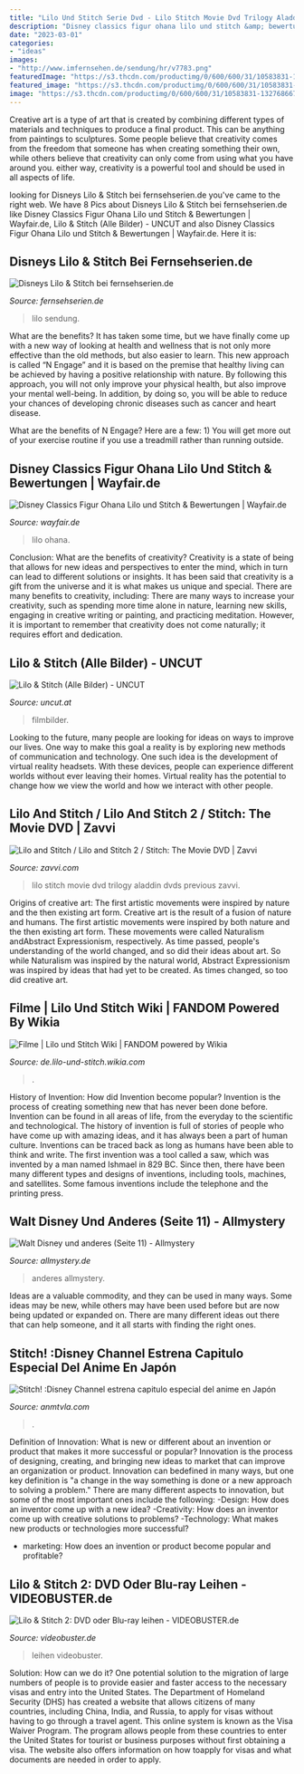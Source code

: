 ```yaml
---
title: "Lilo Und Stitch Serie Dvd - Lilo Stitch Movie Dvd Trilogy Aladdin Dvds Previous Zavvi"
description: "Disney classics figur ohana lilo und stitch &amp; bewertungen"
date: "2023-03-01"
categories:
- "ideas"
images:
- "http://www.imfernsehen.de/sendung/hr/v7783.png"
featuredImage: "https://s3.thcdn.com/productimg/0/600/600/31/10583831-1327686679-510415.jpg"
featured_image: "https://s3.thcdn.com/productimg/0/600/600/31/10583831-1327686679-510415.jpg"
image: "https://s3.thcdn.com/productimg/0/600/600/31/10583831-1327686679-510415.jpg"
---
```



Creative art is a type of art that is created by combining different types of materials and techniques to produce a final product. This can be anything from paintings to sculptures. Some people believe that creativity comes from the freedom that someone has when creating something their own, while others believe that creativity can only come from using what you have around you. either way, creativity is a powerful tool and should be used in all aspects of life.

	

		
looking for Disneys Lilo &amp; Stitch bei fernsehserien.de you've came to the right web. We have 8 Pics about Disneys Lilo &amp; Stitch bei fernsehserien.de like Disney Classics Figur Ohana Lilo und Stitch &amp; Bewertungen | Wayfair.de, Lilo &amp; Stitch (Alle Bilder) - UNCUT and also Disney Classics Figur Ohana Lilo und Stitch &amp; Bewertungen | Wayfair.de. Here it is:
		
    
## Disneys Lilo &amp; Stitch Bei Fernsehserien.de

<img loading=lazy src="http://www.imfernsehen.de/sendung/hr/v7783.png" onerror="this.onerror=null;this.src='https://tse1.mm.bing.net/th?id=OIP.ncBvyikF7pdyL6kW8JIAuQHaD8&amp;pid=15.1';" alt="Disneys Lilo &amp; Stitch bei fernsehserien.de">

_Source: fernsehserien.de_

>lilo sendung. 

	

What are the benefits?
It has taken some time, but we have finally come up with a new way of looking at health and wellness that is not only more effective than the old methods, but also easier to learn. This new approach is called “N Engage” and it is based on the premise that healthy living can be achieved by having a positive relationship with nature.
By following this approach, you will not only improve your physical health, but also improve your mental well-being. In addition, by doing so, you will be able to reduce your chances of developing chronic diseases such as cancer and heart disease.

What are the benefits of N Engage? Here are a few: 
        1) You will get more out of your exercise routine if you use a treadmill rather than running outside.

    
## Disney Classics Figur Ohana Lilo Und Stitch &amp; Bewertungen | Wayfair.de

<img loading=lazy src="https://secure.img1-fg.wfcdn.com/im/13200714/resize-h700-w700^compr-r85/9100/91003158/Figur+Ohana+Lilo+und+Stitch.jpg" onerror="this.onerror=null;this.src='https://tse4.mm.bing.net/th?id=OIP.ODq8qgj0mHb5mKup3N00zgHaHa&amp;pid=15.1';" alt="Disney Classics Figur Ohana Lilo und Stitch &amp; Bewertungen | Wayfair.de">

_Source: wayfair.de_

>lilo ohana. 

	

Conclusion: What are the benefits of creativity?
Creativity is a state of being that allows for new ideas and perspectives to enter the mind, which in turn can lead to different solutions or insights. It has been said that creativity is a gift from the universe and it is what makes us unique and special. There are many benefits to creativity, including: 
There are many ways to increase your creativity, such as spending more time alone in nature, learning new skills, engaging in creative writing or painting, and practicing meditation. However, it is important to remember that creativity does not come naturally; it requires effort and dedication.

    
## Lilo &amp; Stitch (Alle Bilder) - UNCUT

<img loading=lazy src="https://www.uncut.at/data/pictures/102/16629_424.jpg" onerror="this.onerror=null;this.src='https://tse4.mm.bing.net/th?id=OIP.Fg0U7Pba4vEQntp7vEgE8gAAAA&amp;pid=15.1';" alt="Lilo &amp; Stitch (Alle Bilder) - UNCUT">

_Source: uncut.at_

>filmbilder. 

	

Looking to the future, many people are looking for ideas on ways to improve our lives. One way to make this goal a reality is by exploring new methods of communication and technology. One such idea is the development of virtual reality headsets. With these devices, people can experience different worlds without ever leaving their homes. Virtual reality has the potential to change how we view the world and how we interact with other people.

    
## Lilo And Stitch / Lilo And Stitch 2 / Stitch: The Movie DVD | Zavvi

<img loading=lazy src="https://s3.thcdn.com/productimg/0/600/600/31/10583831-1327686679-510415.jpg" onerror="this.onerror=null;this.src='https://tse2.mm.bing.net/th?id=OIP.aD6TG1iKybeLV0ZYWeHfzQHaKg&amp;pid=15.1';" alt="Lilo and Stitch / Lilo and Stitch 2 / Stitch: The Movie DVD | Zavvi">

_Source: zavvi.com_

>lilo stitch movie dvd trilogy aladdin dvds previous zavvi. 

	

Origins of creative art: The first artistic movements were inspired by nature and the then existing art form.
Creative art is the result of a fusion of nature and humans. The first artistic movements were inspired by both nature and the then existing art form. These movements were called Naturalism andAbstract Expressionism, respectively. As time passed, people's understanding of the world changed, and so did their ideas about art. So while Naturalism was inspired by the natural world, Abstract Expressionism was inspired by ideas that had yet to be created. As times changed, so too did creative art.

    
## Filme | Lilo Und Stitch Wiki | FANDOM Powered By Wikia

<img loading=lazy src="https://vignette4.wikia.nocookie.net/lilo-und-stitch/images/d/db/447793.1020.A.jpg/revision/latest/scale-to-width-down/200?cb=20140126162954&amp;path-prefix=de" onerror="this.onerror=null;this.src='https://tse3.mm.bing.net/th?id=OIP.aRHkhK2ZvSJglkUwd2v4YgAAAA&amp;pid=15.1';" alt="Filme | Lilo und Stitch Wiki | FANDOM powered by Wikia">

_Source: de.lilo-und-stitch.wikia.com_

>. 

	

History of Invention: How did Invention become popular?
Invention is the process of creating something new that has never been done before. Invention can be found in all areas of life, from the everyday to the scientific and technological. The history of invention is full of stories of people who have come up with amazing ideas, and it has always been a part of human culture. Inventions can be traced back as long as humans have been able to think and write. The first invention was a tool called a saw, which was invented by a man named Ishmael in 829 BC. Since then, there have been many different types and designs of inventions, including tools, machines, and satellites. Some famous inventions include the telephone and the printing press.

    
## Walt Disney Und Anderes (Seite 11) - Allmystery

<img loading=lazy src="http://www.allmystery.de/dateien/uh65357,1284381761,lilo_and_stitch_.jpg" onerror="this.onerror=null;this.src='https://tse1.mm.bing.net/th?id=OIP.oVOuj6OYsILZbeoy7RAd4gHaFj&amp;pid=15.1';" alt="Walt Disney und anderes (Seite 11) - Allmystery">

_Source: allmystery.de_

>anderes allmystery. 

	

Ideas are a valuable commodity, and they can be used in many ways. Some ideas may be new, while others may have been used before but are now being updated or expanded on. There are many different ideas out there that can help someone, and it all starts with finding the right ones.

    
## Stitch! :Disney Channel Estrena Capitulo Especial Del Anime En Japón

<img loading=lazy src="http://2.bp.blogspot.com/-cfqN0bdWGWM/VblFOv-G4ZI/AAAAAAAAMts/QHpkgba7m_Y/s1600/stich.jpg" onerror="this.onerror=null;this.src='https://tse3.mm.bing.net/th?id=OIP.16jk1mgEs8M5jVqtX6P5bgAAAA&amp;pid=15.1';" alt="Stitch! :Disney Channel estrena capitulo especial del anime en Japón">

_Source: anmtvla.com_

>. 

	

Definition of Innovation: What is new or different about an invention or product that makes it more successful or popular?
Innovation is the process of designing, creating, and bringing new ideas to market that can improve an organization or product. Innovation can bedefined in many ways, but one key definition is "a change in the way something is done or a new approach to solving a problem." 
There are many different aspects to innovation, but some of the most important ones include the following: 
-Design: How does an inventor come up with a new idea? 
-Creativity: How does an inventor come up with creative solutions to problems? 
-Technology: What makes new products or technologies more successful? 
- marketing: How does an invention or product become popular and profitable?

    
## Lilo &amp; Stitch 2: DVD Oder Blu-ray Leihen - VIDEOBUSTER.de

<img loading=lazy src="https://gfx.videobuster.de/archive/v/c4O6EUIkTvUSnjOnTLyXONgcz0lMkawsCUyRqclMkZpbWGZJTJGanBlZyUyRjC8Y2bQZb_xZmWywWU3ZTBmYThjYWP9OWQuanBnJnI9d-84/lilo-stitch-2.jpg" onerror="this.onerror=null;this.src='https://tse2.mm.bing.net/th?id=OIP.bqbBKem__HY38NycHe_NTQHaKz&amp;pid=15.1';" alt="Lilo &amp; Stitch 2: DVD oder Blu-ray leihen - VIDEOBUSTER.de">

_Source: videobuster.de_

>leihen videobuster. 

	

Solution: How can we do it?
One potential solution to the migration of large numbers of people is to provide easier and faster access to the necessary visas and entry into the United States. The Department of Homeland Security (DHS) has created a website that allows citizens of many countries, including China, India, and Russia, to apply for visas without having to go through a travel agent. This online system is known as the Visa Waiver Program. The program allows people from these countries to enter the United States for tourist or business purposes without first obtaining a visa. The website also offers information on how toapply for visas and what documents are needed in order to apply.

